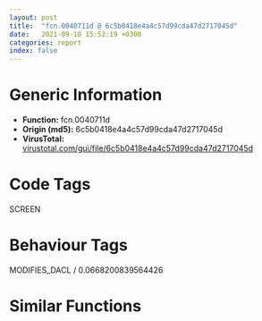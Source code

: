 ```yaml
---
layout: post
title:  "fcn.0040711d @ 6c5b0418e4a4c57d99cda47d2717045d"
date:   2021-09-10 15:52:19 +0300
categories: report
index: false
---
```


# Generic Information
- **Function:** fcn.0040711d
- **Origin (md5):** 6c5b0418e4a4c57d99cda47d2717045d
- **VirusTotal:** [virustotal.com/gui/file/6c5b0418e4a4c57d99cda47d2717045d][virustotal_ref]

# Code Tags
<span class="tag" id="SCREEN">SCREEN</span>


# Behaviour Tags
<span class="bhv-tag" id="MODIFIES_DACL">MODIFIES_DACL / 0.0668200839564426</span>

# Similar Functions
<script type="text/javascript" src="https://www.gstatic.com/charts/loader.js"></script>
<script type="text/javascript">

    google.charts.load('current', {'packages':['corechart']});
    google.charts.setOnLoadCallback(drawChart);

    function drawChart() {
    var data = new google.visualization.DataTable();
        data.addColumn('number', 'X');
        data.addColumn('number', 'Y');
        data.addColumn({type: 'string', role: 'tooltip', 'p': {'html': true}});
        data.addColumn({'type': 'string', 'role': 'style'});
        
        data.addRows([
    [-195.2078094482422, -211.66468811035156, '<b><a href="/report/fcn.0040711d@6c5b0418e4a4c57d99cda47d2717045d">fcn.0040711d</a><br>@6c5b0418e4a4c57d99cda47d2717045d</b><br>push ebp<br>mov ebp, esp<br>sub esp, 0x30<br>push esi<br>push edi<br>xor esi, esi<br>push esi<br>lea eax, [ebp-0x10]<br>push eax<br>push esi<br>push 0x30<br>call dword[sym.imp.USER32.dll_SystemParametersInfoW]<br>push esi<br>push str.Shell_TrayWnd<br>call dword[sym.imp.USER32.dll_FindWindowW]<br>mov edi, eax<br>call dword[sym.imp.USER32.dll_GetDesktopWindow]<br>mov esi, dword[sym.imp.USER32.dll_GetWindowRect]<br>lea ecx, [ebp-0x20]<br>push ecx<br>push eax<br>call esi<br>lea eax, [ebp-0x30]<br>push eax<br>push edi<br>call esi<br>mov eax, dword[ebp-4]<br>sub eax, dword[ebp-0xc]<br>pop edi<br>pop esi<br>leave <br>ret <br><eoc> ', 'point { fill-color: #e0440e; }'],
[-543.1978759765625, 87.7868881225586, '<b><a href="/report/fcn.004070d3@6c5b0418e4a4c57d99cda47d2717045d">fcn.004070d3</a><br>@6c5b0418e4a4c57d99cda47d2717045d</b><br>push ebp<br>mov ebp, esp<br>sub esp, 0x30<br>push esi<br>push edi<br>xor esi, esi<br>push esi<br>lea eax, [ebp-0x20]<br>push eax<br>push esi<br>push 0x30<br>call dword[sym.imp.USER32.dll_SystemParametersInfoW]<br>push esi<br>push str.Shell_TrayWnd<br>call dword[sym.imp.USER32.dll_FindWindowW]<br>mov edi, eax<br>call dword[sym.imp.USER32.dll_GetDesktopWindow]<br>mov esi, dword[sym.imp.USER32.dll_GetWindowRect]<br>lea ecx, [ebp-0x10]<br>push ecx<br>push eax<br>call esi<br>lea eax, [ebp-0x30]<br>push eax<br>push edi<br>call esi<br>mov eax, dword[ebp-4]<br>sub eax, dword[ebp-0xc]<br>pop edi<br>pop esi<br>leave <br>ret <br><eoc> ', 'null'],
[-219.47232055664062, 112.06168365478516, '<b><a href="/report/fcn.00403834@4c8869bb42f854640703b6ddda29ee38">fcn.00403834</a><br>@4c8869bb42f854640703b6ddda29ee38</b><br>push ebp<br>mov ebp, esp<br>sub esp, 0x2c<br>push esi<br>push edi<br>xor esi, esi<br>push esi<br>push esi<br>call dword[sym.imp.KERNEL32.dll_GetModuleHandleW]<br>push eax<br>push esi<br>push esi<br>push esi<br>push esi<br>push esi<br>push esi<br>push esi<br>push 0x41dc68<br>push str.tooltips_class32<br>push 0x80<br>call dword[sym.imp.USER32.dll_CreateWindowExW]<br>mov edi, eax<br>lea eax, [ebp-0x10]<br>push eax<br>call dword[sym.imp.USER32.dll_GetDesktopWindow]<br>push eax<br>call dword[sym.imp.USER32.dll_GetWindowRect]<br>mov eax, dword[ebp-4]<br>sub eax, dword[ebp-0xc]<br>push 4<br>cdq <br>sub eax, edx<br>push esi<br>sar eax, 1<br>push esi<br>push eax<br>mov eax, dword[ebp-8]<br>sub eax, dword[ebp-0x10]<br>cdq <br>sub eax, edx<br>sar eax, 1<br>push eax<br>push esi<br>push edi<br>call dword[sym.imp.USER32.dll_SetWindowPos]<br>cmp edi, esi<br>je 0x4038d0<br>push esi<br>push 1<br>push 1<br>push edi<br>call dword[sym.imp.USER32.dll_SetTimer]<br>push esi<br>push esi<br>push esi<br>lea eax, [ebp-0x2c]<br>push eax<br>call dword[sym.imp.USER32.dll_GetMessageW]<br>lea eax, [ebp-0x2c]<br>push eax<br>call dword[sym.imp.USER32.dll_DispatchMessageW]<br>push 1<br>push edi<br>call dword[sym.imp.USER32.dll_KillTimer]<br>mov dword[0x42272c], edi<br>pop edi<br>pop esi<br>leave <br>ret <br><eoc> ', 'null'],
[-518.9334106445312, -235.93942260742188, '<b><a href="/report/fcn.00407089@6c5b0418e4a4c57d99cda47d2717045d">fcn.00407089</a><br>@6c5b0418e4a4c57d99cda47d2717045d</b><br>push ebp<br>mov ebp, esp<br>sub esp, 0x30<br>push esi<br>push edi<br>xor esi, esi<br>push esi<br>lea eax, [ebp-0x20]<br>push eax<br>push esi<br>push 0x30<br>call dword[sym.imp.USER32.dll_SystemParametersInfoW]<br>push esi<br>push str.Shell_TrayWnd<br>call dword[sym.imp.USER32.dll_FindWindowW]<br>mov edi, eax<br>call dword[sym.imp.USER32.dll_GetDesktopWindow]<br>mov esi, dword[sym.imp.USER32.dll_GetWindowRect]<br>lea ecx, [ebp-0x10]<br>push ecx<br>push eax<br>call esi<br>lea eax, [ebp-0x30]<br>push eax<br>push edi<br>call esi<br>mov eax, dword[ebp-8]<br>sub eax, dword[ebp-0x10]<br>pop edi<br>pop esi<br>leave <br>ret <br><eoc> ', 'null'],

        ]);

    var options = {
        title: 'Similarity Plot',
        legend: 'none',
        colors: ['#dedbd9', '#e6693e', '#ec8f6e', '#f3b49f', '#f6c7b6'],
        tooltip: {isHtml: true, trigger: 'both'},
        explorer: {
        actions: ["dragToZoom", "rightClickToReset"],
        },
        chartArea: {
        width: '80%',
        height: '80%'
        },
        width: '100%',
        height: '100%'
    };

    var chart = new google.visualization.ScatterChart(document.getElementById('chart_div'));

    chart.draw(data, options);
    }
    
</script>


<div id="chart_div" style="width: 100%px; height: 100%;"></div>

# Disassembled Code
{% highlight nasm %}

push ebp
mov ebp, esp
sub esp, 0x30
push esi
push edi
xor esi, esi
push esi
lea eax, [ebp-0x10]
push eax
push esi
push 0x30
call dword[sym.imp.USER32.dll_SystemParametersInfoW]
push esi
push str.Shell_TrayWnd
call dword[sym.imp.USER32.dll_FindWindowW]
mov edi, eax
call dword[sym.imp.USER32.dll_GetDesktopWindow]
mov esi, dword[sym.imp.USER32.dll_GetWindowRect]
lea ecx, [ebp-0x20]
push ecx
push eax
call esi
lea eax, [ebp-0x30]
push eax
push edi
call esi
mov eax, dword[ebp-4]
sub eax, dword[ebp-0xc]
pop edi
pop esi
leave
ret

{% endhighlight %}

[virustotal_ref]: https://www.virustotal.com/gui/file/6c5b0418e4a4c57d99cda47d2717045d